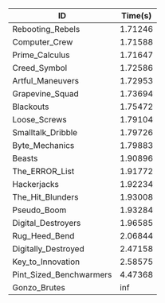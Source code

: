 |ID|Time(s)|
|-|-|
|Rebooting_Rebels|1.71246|
|Computer_Crew|1.71588|
|Prime_Calculus|1.71647|
|Creed_Symbol|1.72586|
|Artful_Maneuvers|1.72953|
|Grapevine_Squad|1.73694|
|Blackouts|1.75472|
|Loose_Screws|1.79104|
|Smalltalk_Dribble|1.79726|
|Byte_Mechanics|1.79883|
|Beasts|1.90896|
|The_ERROR_List|1.91772|
|Hackerjacks|1.92234|
|The_Hit_Blunders|1.93008|
|Pseudo_Boom|1.93284|
|Digital_Destroyers|1.96585|
|Rug_Heed_Bend|2.06844|
|Digitally_Destroyed|2.47158|
|Key_to_Innovation|2.58575|
|Pint_Sized_Benchwarmers|4.47368|
|Gonzo_Brutes|inf|
